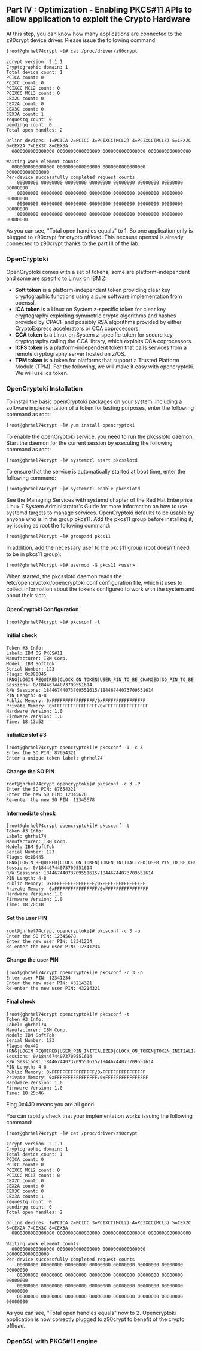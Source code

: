 ## Part IV : Optimization - Enabling PKCS#11 APIs to allow application to exploit the Crypto Hardware
At this step, you can know how many applications are connected to the z90crypt device driver.
Please issue the following command:
```
[root@ghrhel74crypt ~]# cat /proc/driver/z90crypt

zcrypt version: 2.1.1
Cryptographic domain: 1
Total device count: 1
PCICA count: 0
PCICC count: 0
PCIXCC MCL2 count: 0
PCIXCC MCL3 count: 0
CEX2C count: 0
CEX2A count: 0
CEX3C count: 0
CEX3A count: 1
requestq count: 0
pendingq count: 0
Total open handles: 2

Online devices: 1=PCICA 2=PCICC 3=PCIXCC(MCL2) 4=PCIXCC(MCL3) 5=CEX2C 6=CEX2A 7=CEX3C 8=CEX3A
  0800000000000000 0000000000000000 0000000000000000 0000000000000000 

Waiting work element counts
  0000000000000000 0000000000000000 0000000000000000 0000000000000000  
Per-device successfully completed request counts
    00000000 00000000 00000000 00000000 00000000 00000000 00000000 00000000 
    00000000 00000000 00000000 00000000 00000000 00000000 00000000 00000000 
    00000000 00000000 00000000 00000000 00000000 00000000 00000000 00000000 
    00000000 00000000 00000000 00000000 00000000 00000000 00000000 00000000 
```
As you can see, "Total open handles equals" to 1. So one application only is plugged to z90crypt for crypto offload. This because openssl is already connected to z90crypt thanks to the part III of the lab.

### OpenCryptoki
OpenCryptoki comes with a set of tokens; some are platform-independent and some are specific to Linux on IBM Z:
- **Soft token** is a platform-independent token providing clear key cryptographic functions using a pure software implementation from openssl.
- **ICA token** is a Linux on System z-specific token for clear key cryptography exploiting symmetric crypto algorithms and hashes provided by CPACF and possibly RSA algorithms provided by either CryptoExpress accelerators or CCA coprocessors.
- **CCA token** is a Linux on System z-specific token for secure key cryptography calling the CCA library, which exploits CCA coprocessors.
- **ICFS token** is a platform-independent token that calls services from a remote cryptography server hosted on z/OS.
- **TPM token** is a token for platforms that support a Trusted Platform Module (TPM).
For the following, we will make it easy with opencryptoki. We will use ica token.

### OpenCryptoki Installation
To install the basic openCryptoki packages on your system, including a software implementation of a token for testing purposes, enter the following command as root:
```
[root@ghrhel74crypt ~]# yum install opencryptoki
```
To enable the openCryptoki service, you need to run the pkcsslotd daemon. Start the daemon for the current session by executing the following command as root:
```
[root@ghrhel74crypt ~]# systemctl start pkcsslotd
```
To ensure that the service is automatically started at boot time, enter the following command:
```
[root@ghrhel74crypt ~]# systemctl enable pkcsslotd
```
See the Managing Services with systemd chapter of the Red Hat Enterprise Linux 7 System Administrator's Guide for more information on how to use systemd targets to manage services.
OpenCryptoki defaults to be usable by anyone who is in the group pkcs11. Add the pkcs11 group before installing it, by issuing as root the following command:
```
[root@ghrhel74crypt ~]# groupadd pkcs11
```
In addition, add the necessary user to the pkcs11 group (root doesn't need to be in pkcs11 group):
```
[root@ghrhel74crypt ~]# usermod -G pkcs11 <user>
```
When started, the pkcsslotd daemon reads the /etc/opencryptoki/opencryptoki.conf configuration file, which it uses to collect information about the tokens configured to work with the system and about their slots.

#### OpenCryptoki Configuration
```
[root@ghrhel74crypt ~]# pkcsconf -t
```

#### Initial check
```
Token #3 Info:
Label: IBM OS PKCS#11                  
Manufacturer: IBM Corp.                       
Model: IBM SoftTok     
Serial Number: 123             
Flags: 0x880045 (RNG|LOGIN_REQUIRED|CLOCK_ON_TOKEN|USER_PIN_TO_BE_CHANGED|SO_PIN_TO_BE_CHANGED)
Sessions: 0/18446744073709551614
R/W Sessions: 18446744073709551615/18446744073709551614
PIN Length: 4-8
Public Memory: 0xFFFFFFFFFFFFFFFF/0xFFFFFFFFFFFFFFFF
Private Memory: 0xFFFFFFFFFFFFFFFF/0xFFFFFFFFFFFFFFFF
Hardware Version: 1.0
Firmware Version: 1.0
Time: 18:13:52
```

#### Initialize slot #3
```
[root@ghrhel74crypt opencryptoki]# pkcsconf -I -c 3
Enter the SO PIN: 87654321
Enter a unique token label: ghrhel74
```

#### Change the SO PIN
```
root@ghrhel74crypt opencryptoki]# pkcsconf -c 3 -P
Enter the SO PIN: 87654321
Enter the new SO PIN: 12345678
Re-enter the new SO PIN: 12345678
```

#### Intermediate check
```
[root@ghrhel74crypt opencryptoki]# pkcsconf -t
Token #3 Info:
Label: ghrhel74                        
Manufacturer: IBM Corp.                       
Model: IBM SoftTok     
Serial Number: 123             
Flags: 0x80445 (RNG|LOGIN_REQUIRED|CLOCK_ON_TOKEN|TOKEN_INITIALIZED|USER_PIN_TO_BE_CHANGED)
Sessions: 0/18446744073709551614
R/W Sessions: 18446744073709551615/18446744073709551614
PIN Length: 4-8
Public Memory: 0xFFFFFFFFFFFFFFFF/0xFFFFFFFFFFFFFFFF
Private Memory: 0xFFFFFFFFFFFFFFFF/0xFFFFFFFFFFFFFFFF
Hardware Version: 1.0
Firmware Version: 1.0
Time: 18:20:18
```

#### Set the user PIN
```
root@ghrhel74crypt opencryptoki]# pkcsconf -c 3 -u
Enter the SO PIN: 12345678
Enter the new user PIN: 12341234
Re-enter the new user PIN: 12341234
```

#### Change the user PIN
```
[root@ghrhel74crypt opencryptoki]# pkcsconf -c 3 -p
Enter user PIN: 12341234
Enter the new user PIN: 43214321
Re-enter the new user PIN: 43214321
```

#### Final check
```
[root@ghrhel74crypt opencryptoki]# pkcsconf -t
Token #3 Info:
Label: ghrhel74                        
Manufacturer: IBM Corp.                       
Model: IBM SoftTok     
Serial Number: 123             
Flags: 0x44D (RNG|LOGIN_REQUIRED|USER_PIN_INITIALIZED|CLOCK_ON_TOKEN|TOKEN_INITIALIZED)
Sessions: 0/18446744073709551614
R/W Sessions: 18446744073709551615/18446744073709551614
PIN Length: 4-8
Public Memory: 0xFFFFFFFFFFFFFFFF/0xFFFFFFFFFFFFFFFF
Private Memory: 0xFFFFFFFFFFFFFFFF/0xFFFFFFFFFFFFFFFF
Hardware Version: 1.0
Firmware Version: 1.0
Time: 18:25:46
```
Flag 0x44D means you are all good.

You can rapidly check that your implementation works issuing the following command:
```
[root@ghrhel74crypt ~]# cat /proc/driver/z90crypt

zcrypt version: 2.1.1
Cryptographic domain: 1
Total device count: 1
PCICA count: 0
PCICC count: 0
PCIXCC MCL2 count: 0
PCIXCC MCL3 count: 0
CEX2C count: 0
CEX2A count: 0
CEX3C count: 0
CEX3A count: 1
requestq count: 0
pendingq count: 0
Total open handles: 2

Online devices: 1=PCICA 2=PCICC 3=PCIXCC(MCL2) 4=PCIXCC(MCL3) 5=CEX2C 6=CEX2A 7=CEX3C 8=CEX3A
  0800000000000000 0000000000000000 0000000000000000 0000000000000000 

Waiting work element counts
  0000000000000000 0000000000000000 0000000000000000 0000000000000000  
Per-device successfully completed request counts
    00000000 00000000 00000000 00000000 00000000 00000000 00000000 00000000 
    00000000 00000000 00000000 00000000 00000000 00000000 00000000 00000000 
    00000000 00000000 00000000 00000000 00000000 00000000 00000000 00000000 
    00000000 00000000 00000000 00000000 00000000 00000000 00000000 00000000 
```
As you can see, "Total open handles equals" now to 2. Opencryptoki application is now correctly plugged to z90crypt to benefit of the crypto offload.

### OpenSSL with PKCS#11 engine
